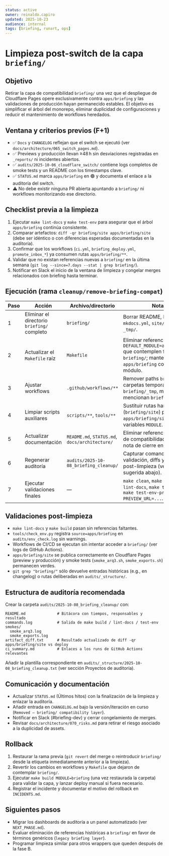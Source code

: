 ```yaml
---
status: active
owner: reinaldo.capiro
updated: 2025-10-23
audience: internal
tags: [briefing, runart, ops]
---
```


# Limpieza post-switch de la capa `briefing/`

## Objetivo

Retirar la capa de compatibilidad `briefing/` una vez que el despliegue de Cloudflare Pages opere exclusivamente contra `apps/briefing` y las validaciones de producción hayan permanecido estables. El objetivo es simplificar el árbol del monorepo, eliminar duplicidad de configuraciones y reducir el mantenimiento de workflows heredados.

## Ventana y criterios previos (F+1)

- ✅ `Docs` y `CHANGELOG` reflejan que el switch se ejecutó (ver `docs/architecture/065_switch_pages.md`).
- ✅ Previews y producción llevan ≥48 h sin desviaciones registradas en `_reports/` ni incidentes abiertos.
- ✅ `audits/2025-10-06_cloudflare_switch/` contiene logs completos de smoke tests y un README con los timestamps clave.
- ✅ `STATUS.md` marca `apps/briefing` en 🟢 y documenta el enlace a la auditoría del switch.
- ⚠️ No debe existir ninguna PR abierta apuntando a `briefing/` ni workflows monitorizando ese directorio.

## Checklist previa a la limpieza

1. Ejecutar `make lint-docs` y `make test-env` para asegurar que el árbol `apps/briefing` continúa consistente.
2. Comparar artefactos: `diff -qr briefing/site apps/briefing/site` (debe ser idéntico o con diferencias esperadas documentadas en la auditoría).
3. Confirmar que los workflows (`ci.yml`, `briefing_deploy.yml`, `promote_inbox_*`) ya consumen rutas `apps/briefing/**`.
4. Validar que no existan referencias nuevas a `briefing/` en la última semana (`git log --since=7.days --stat | grep briefing/`).
5. Notificar en Slack el inicio de la ventana de limpieza y congelar merges relacionados con briefing hasta terminar.

## Ejecución (rama `cleanup/remove-briefing-compat`)

| Paso | Acción | Archivo/directorio | Notas |
|------|--------|--------------------|-------|
| 1 | Eliminar el directorio `briefing/` completo | `briefing/` | Borrar README, Makefile, `mkdocs.yml`, `site/` y restos `_tmp/`. |
| 2 | Actualizar el `Makefile` raíz | `Makefile` | Eliminar referencias a `DEFAULT_MODULE=apps/briefing` que contemplen fallback `briefing/`; mantener `apps/briefing` como único módulo. |
| 3 | Ajustar workflows | `.github/workflows/**` | Remover paths `briefing/**`, carpetas temporales `briefing/_tmp`, mensajes que mencionan `briefing/`. |
| 4 | Limpiar scripts auxiliares | `scripts/**`, `tools/**` | Sustituir rutas hardcodeadas (`briefing/site`) por `apps/briefing/site` o variables `MODULE`. |
| 5 | Actualizar documentación | `README.md`, `STATUS.md`, `docs/architecture/` | Eliminar referencias a la capa de compatibilidad y añadir nota de cierre en `CHANGELOG`. |
| 6 | Regenerar auditoría | `audits/2025-10-08_briefing_cleanup/` | Capturar comandos de validación, diffs y smoke tests post-limpieza (ver estructura sugerida abajo). |
| 7 | Ejecutar validaciones finales | — | `make clean`, `make build`, `make lint-docs`, `make test-env`, `make test-env-preview PREVIEW_URL=...`. |

## Validaciones post-limpieza

- `make lint-docs` y `make build` pasan sin referencias faltantes.
- `tools/check_env.py` registra `source=apps/briefing` en `audits/env_check.log` sin warnings.
- Workflows de CI/CD se ejecutan sin intentar acceder a `briefing/` (ver logs de GitHub Actions).
- `apps/briefing/site` se publica correctamente en Cloudflare Pages (preview y producción) y smoke tests (`smoke_arq3.sh`, `smoke_exports.sh`) permanecen verdes.
- `git grep "briefing/"` sólo devuelve entradas históricas (e.g., en changelog) o rutas deliberadas en `audits/_structure/`.

## Estructura de auditoría recomendada

Crear la carpeta `audits/2025-10-08_briefing_cleanup/` con:

```
README.md              # Bitácora con tiempos, responsables y resultado
commands.log           # Salida de make build / lint-docs / test-env
smokes/
  smoke_arq3.log
  smoke_exports.log
artifact_diff.txt      # Resultado actualizado de diff -qr apps/briefing/site vs deploy
ci_summary.md          # Enlaces a los runs de GitHub Actions relevantes
```

Añadir la plantilla correspondiente en `audits/_structure/2025-10-08_briefing_cleanup.txt` (ver sección Proyectos de auditoría).

## Comunicación y documentación

- Actualizar `STATUS.md` (Últimos hitos) con la finalización de la limpieza y enlazar la auditoría.
- Añadir entrada en `CHANGELOG.md` bajo la versión/iteración en curso (`Removed — briefing/ compatibility layer`).
- Notificar en Slack (#briefing-dev) y cerrar congelamiento de merges.
- Revisar `docs/architecture/070_risks.md` para retirar el riesgo asociado a la duplicidad de assets.

## Rollback

1. Restaurar la rama previa (`git revert` del merge o reintroducir `briefing/` desde la etiqueta inmediatamente anterior a la limpieza).
2. Revertir los cambios en workflows y `Makefile` que dejaron de contemplar `briefing/`.
3. Ejecutar `make build MODULE=briefing` (una vez restaurada la carpeta) para validar la capa, y lanzar deploy manual si fuera necesario.
4. Registrar el incidente y documentar el motivo del rollback en `INCIDENTS.md`.

## Siguientes pasos

- Migrar los dashboards de auditoría a un panel automatizado (ver `NEXT_PHASE.md`).
- Evaluar eliminación de referencias históricas a `briefing/` en favor de términos genéricos (`legacy briefing layer`).
- Programar limpieza similar para otros wrappers que queden después de la fase B.
